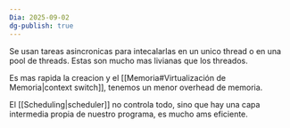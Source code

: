 ```yaml
---
Dia: 2025-09-02
dg-publish: true
---
```

Se usan tareas asincronicas para intecalarlas en un unico thread o en una pool de threads. Estas son mucho mas livianas que los threados. 

Es mas rapida la creacion y el [[Memoria#Virtualización de Memoria|context switch]], tenemos un menor overhead de memoria. 

El [[Scheduling|scheduler]] no controla todo, sino que hay una capa intermedia propia de nuestro programa, es mucho ams eficiente.